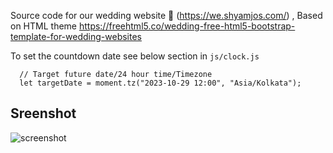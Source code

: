 Source code for our wedding website 👫 (https://we.shyamjos.com/) , Based on HTML theme https://freehtml5.co/wedding-free-html5-bootstrap-template-for-wedding-websites

To set the countdown date see below section in `js/clock.js`

````
  // Target future date/24 hour time/Timezone
  let targetDate = moment.tz("2023-10-29 12:00", "Asia/Kolkata");
````

## Sreenshot
![screenshot]([https://repository-images.githubusercontent.com/698651028/d9cbed4d-10e2-44bd-bca8-e26a251ff182](https://github.com/MOVants/hannahandmarvin-wedding.github.io/blob/main/ScreenshotMarvinHannah.jpg))
